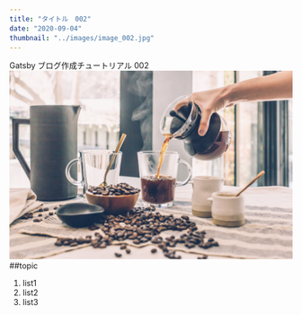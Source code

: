 ```yaml
---
title: "タイトル　002"
date: "2020-09-04"
thumbnail: "../images/image_002.jpg"
---
```


Gatsby ブログ作成チュートリアル 002
![Sample](../images/image_002.jpg)
##topic

1. list1
2. list2
3. list3
